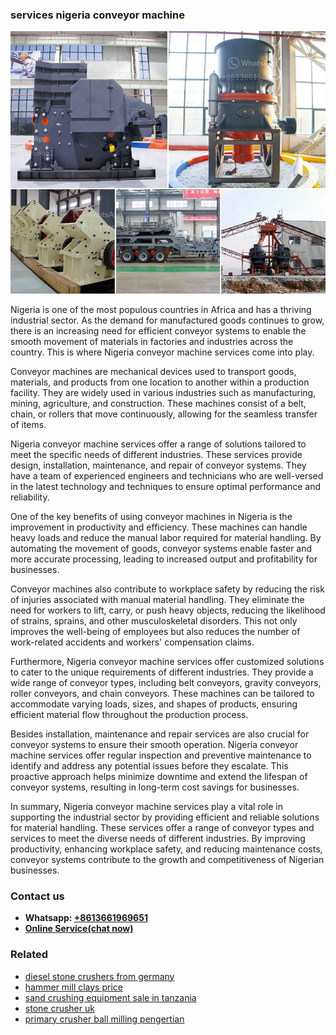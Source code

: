 <h3>services nigeria conveyor machine</h3><img src='1706773642.jpg' alt=''><p>Nigeria is one of the most populous countries in Africa and has a thriving industrial sector. As the demand for manufactured goods continues to grow, there is an increasing need for efficient conveyor systems to enable the smooth movement of materials in factories and industries across the country. This is where Nigeria conveyor machine services come into play.</p><p>Conveyor machines are mechanical devices used to transport goods, materials, and products from one location to another within a production facility. They are widely used in various industries such as manufacturing, mining, agriculture, and construction. These machines consist of a belt, chain, or rollers that move continuously, allowing for the seamless transfer of items.</p><p>Nigeria conveyor machine services offer a range of solutions tailored to meet the specific needs of different industries. These services provide design, installation, maintenance, and repair of conveyor systems. They have a team of experienced engineers and technicians who are well-versed in the latest technology and techniques to ensure optimal performance and reliability.</p><p>One of the key benefits of using conveyor machines in Nigeria is the improvement in productivity and efficiency. These machines can handle heavy loads and reduce the manual labor required for material handling. By automating the movement of goods, conveyor systems enable faster and more accurate processing, leading to increased output and profitability for businesses.</p><p>Conveyor machines also contribute to workplace safety by reducing the risk of injuries associated with manual material handling. They eliminate the need for workers to lift, carry, or push heavy objects, reducing the likelihood of strains, sprains, and other musculoskeletal disorders. This not only improves the well-being of employees but also reduces the number of work-related accidents and workers' compensation claims.</p><p>Furthermore, Nigeria conveyor machine services offer customized solutions to cater to the unique requirements of different industries. They provide a wide range of conveyor types, including belt conveyors, gravity conveyors, roller conveyors, and chain conveyors. These machines can be tailored to accommodate varying loads, sizes, and shapes of products, ensuring efficient material flow throughout the production process.</p><p>Besides installation, maintenance and repair services are also crucial for conveyor systems to ensure their smooth operation. Nigeria conveyor machine services offer regular inspection and preventive maintenance to identify and address any potential issues before they escalate. This proactive approach helps minimize downtime and extend the lifespan of conveyor systems, resulting in long-term cost savings for businesses.</p><p>In summary, Nigeria conveyor machine services play a vital role in supporting the industrial sector by providing efficient and reliable solutions for material handling. These services offer a range of conveyor types and services to meet the diverse needs of different industries. By improving productivity, enhancing workplace safety, and reducing maintenance costs, conveyor systems contribute to the growth and competitiveness of Nigerian businesses.</p><h3>Contact us</h3><ul><li><strong>Whatsapp:&nbsp;<a href="https://wa.me/8613661969651">+8613661969651</a></strong></li><li><a href="https://swt.shibang-china.com/?git&amp;zhl&amp;services nigeria conveyor machine"><strong>Online Service(chat now)</strong></a></li></ul><h3>Related</h3><ul><li><a href='diesel stone crushers from germany.md'>diesel stone crushers from germany</a></li><li><a href='hammer mill clays price.md'>hammer mill clays price</a></li><li><a href='sand crushing equipment sale in tanzania.md'>sand crushing equipment sale in tanzania</a></li><li><a href='stone crusher uk.md'>stone crusher uk</a></li><li><a href='primary crusher ball milling pengertian.md'>primary crusher ball milling pengertian</a></li></ul>